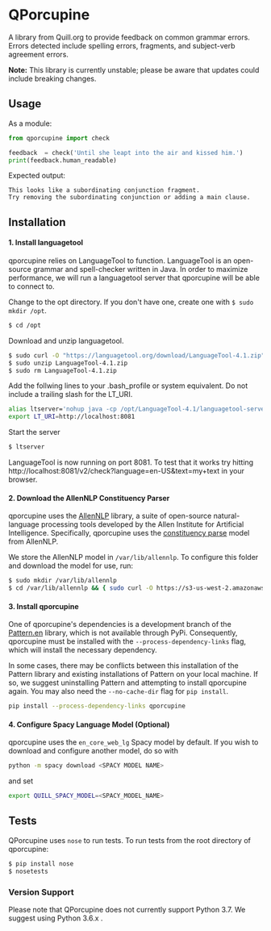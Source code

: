 # QPorcupine

A library from Quill.org to provide feedback on common grammar errors. Errors detected include spelling errors, fragments, and subject-verb agreement errors.


**Note:** This library is currently unstable; please be aware
that updates could include breaking changes.


## Usage

As a module:
```py
from qporcupine import check

feedback  = check('Until she leapt into the air and kissed him.')
print(feedback.human_readable)
```

Expected output:
```
This looks like a subordinating conjunction fragment.
Try removing the subordinating conjunction or adding a main clause.
```

## Installation

#### 1. Install languagetool

qporcupine relies on LanguageTool to function. LanguageTool is an open-source
grammar and spell-checker written in Java. In order to maximize performance, we
will run a languagetool server that qporcupine will be able to connect to.

Change to the opt directory. If you don't have one, create one with `$ sudo mkdir /opt`.
```bash
$ cd /opt
```

Download and unzip languagetool.
```bash
$ sudo curl -O "https://languagetool.org/download/LanguageTool-4.1.zip"
$ sudo unzip LanguageTool-4.1.zip
$ sudo rm LanguageTool-4.1.zip
```

Add the follwing lines to your .bash_profile or system equivalent. Do not
include a trailing slash for the LT_URI.
```bash
alias ltserver='nohup java -cp /opt/LanguageTool-4.1/languagetool-server.jar org.languagetool.server.HTTPServer --port 8081 </dev/null >/dev/null 2>&1 &'
export LT_URI=http://localhost:8081
```

Start the server
```bash
$ ltserver
```

LanguageTool is now running on port 8081. To test that it works try hitting
http://localhost:8081/v2/check?language=en-US&text=my+text in your browser.


#### 2. Download the AllenNLP Constituency Parser

qporcupine uses the [AllenNLP](https://allennlp.org/) library, a suite of open-source
natural-language processing tools developed by the Allen Institute for Artificial
Intelligence. Specifically, qporcupine uses the [constituency parse](http://demo.allennlp.org/constituency-parsing)
model from AllenNLP.

We store the AllenNLP model in `/var/lib/allennlp`. To configure this folder and download the model for use, run:

```bash
$ sudo mkdir /var/lib/allennlp
$ cd /var/lib/allennlp && { sudo curl -O https://s3-us-west-2.amazonaws.com/allennlp/models/elmo-constituency-parser-2018.03.14.tar.gz; cd -;}
```

#### 3. Install qporcupine

One of qporcupine's dependencies is a development branch of the [Pattern.en](https://www.clips.uantwerpen.be/pattern) library, which is not available through PyPi. Consequently, qporcupine must be installed with the `--process-dependency-links` flag, which will install the necessary dependency.

In some cases, there may be conflicts between this installation of the Pattern library and existing installations of Pattern on your local machine. If so, we suggest uninstalling Pattern and attempting to install qporcupine again. You may also need the `--no-cache-dir` flag for `pip install`.

```bash
pip install --process-dependency-links qporcupine
```

#### 4. Configure Spacy Language Model (Optional)

qporcupine uses the `en_core_web_lg` Spacy model by default. If you wish to download and configure another model, do so with

```bash
python -m spacy download <SPACY MODEL NAME>
```

and set

```bash
export QUILL_SPACY_MODEL=<SPACY_MODEL_NAME>
```

## Tests

QPorcupine uses `nose` to run tests. To run tests from the root directory of qporcupine:

```bash
$ pip install nose
$ nosetests
```

### Version Support

Please note that QPorcupine does not currently support Python 3.7. We suggest using Python 3.6.x .
